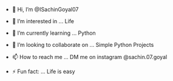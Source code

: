 - 👋 Hi, I’m @ISachinGoyal07
- 👀 I’m interested in ... Life
- 🌱 I’m currently learning ... Python 
- 💞️ I’m looking to collaborate on ... Simple Python Projects 
- 📫 How to reach me ... DM me on instagram @sachin.07.goyal

- ⚡ Fun fact: ... Life is easy

<!---
ISachinGoyal07/ISachinGoyal07 is a ✨ special ✨ repository because its `README.md` (this file) appears on your GitHub profile.
You can click the Preview link to take a look at your changes.
--->
